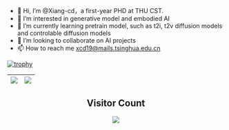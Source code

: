 - 👋 Hi, I’m @Xiang-cd，a first-year PHD at THU CST.
- 👀 I’m interested in generative model and embodied AI
- 🌱 I’m currently learning pretrain model, such as t2i, t2v diffusion models and controlable diffusion models
- 💞️ I’m looking to collaborate on AI projects
- 📫 How to reach me xcd19@mails.tsinghua.edu.cn

<!---
Xiang-cd/Xiang-cd is a ✨ special ✨ repository because its `README.md` (this file) appears on your GitHub profile.
You can click the Preview link to take a look at your changes.
--->

[![trophy](https://github-profile-trophy.vercel.app/?username=Xiang-cd&column=7)](https://github.com/Xiang-cd)

| <img align="center" src="https://github-readme-stats.vercel.app/api?username=Xiang-cd&show_icons=true&hide_border=true" /> | <img align="center" src="https://github-readme-streak-stats.herokuapp.com?user=Xiang-cd&hide_border=true&date_format=M%20j%5B%2C%20Y%5D&ring=7EDDCF&fire=7EDDCF" /> |
| ------------------------------------------------------------ | ------------------------------------------------------------ |



## <center> Visitor Count
<p align="center"> 
  <img src="https://profile-counter.glitch.me/xiang-cd/count.svg" />
</p>

